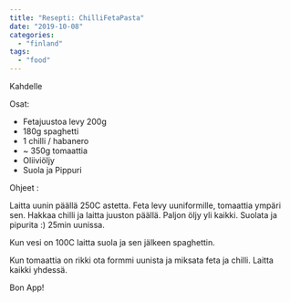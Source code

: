 ```yaml
---
title: "Resepti: ChilliFetaPasta"
date: "2019-10-08"
categories: 
  - "finland"
tags: 
  - "food"
---
```


Kahdelle

Osat:

- Fetajuustoa levy 200g
- 180g spaghetti
- 1 chilli / habanero
- ~ 350g tomaattia
- Oliiviöljy
- Suola ja Pippuri

Ohjeet :

Laitta uunin päällä 250C astetta. Feta levy uuniformille, tomaattia ympäri sen. Hakkaa chilli ja laitta juuston päällä. Paljon öljy yli kaikki. Suolata ja pipurita :) 25min uunissa.

Kun vesi on 100C laitta suola ja sen jälkeen spaghettin.

Kun tomaattia on rikki ota formmi uunista ja miksata feta ja chilli. Laitta kaikki yhdessä.

Bon App!
